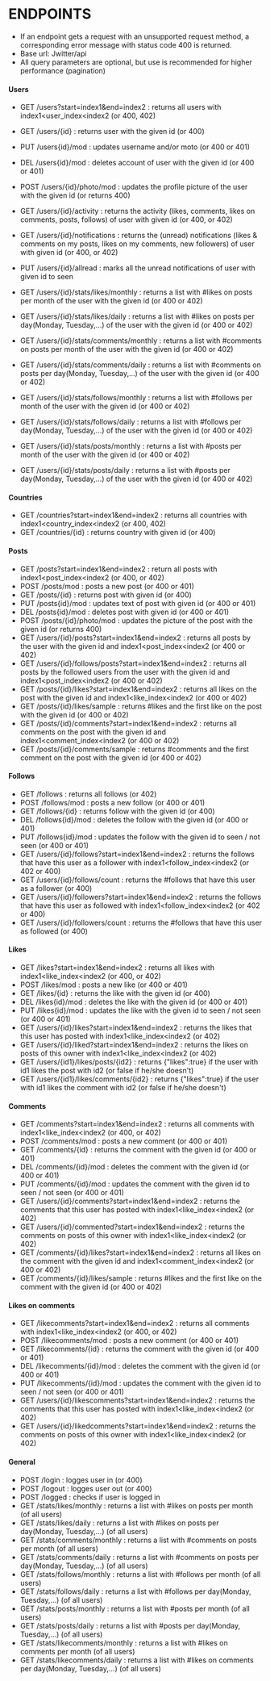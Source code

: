 # ENDPOINTS

* If an endpoint gets a request with an unsupported request method, a corresponding error message with status code 400 is returned. 
* Base url: Jwitter/api
* All query parameters are optional, but use is recommended for higher performance (pagination)

#### Users
* GET   /users?start=index1&end=index2              :       returns all users with index1<user_index<index2 (or 400, 402)
* GET   /users/{id}                                 :       returns user with the given id (or 400) 
* PUT   /users{id}/mod                                 :       updates username and/or moto (or 400 or 401) 
* DEL   /users{id}/mod                                 :       deletes account of user with the given id (or 400 or 401) 

* POST  /users/{id}/photo/mod                       : updates the profile picture of the user with the given id (or returns 400)
* GET   /users/{id}/activity                            :       returns the activity (likes, comments, likes on comments, posts, follows) of user with given id (or 400, or 402)
* GET   /users/{id}/notifications                       :       returns the (unread) notifications (likes & comments on my posts, likes on my comments, new followers) of user with given id (or 400, or 402)
* PUT   /users/{id}/allread                             :       marks all the unread notifications of user with given id to seen
* GET   /users/{id}/stats/likes/monthly                             :       returns a list with #likes on posts per month of the user with the given id (or 400 or 402)
* GET   /users/{id}/stats/likes/daily                               :       returns a list with #likes on posts per day(Monday, Tuesday,...) of the user with the given id (or 400 or 402)
* GET   /users/{id}/stats/comments/monthly                          :       returns a list with #comments on  posts per month of the user with the given id (or 400 or 402)
* GET   /users/{id}/stats/comments/daily                            :       returns a list with #comments on  posts per day(Monday, Tuesday,...) of the user with the given id (or 400 or 402)
* GET   /users/{id}/stats/follows/monthly                           :       returns a list with #follows per month of the user with the given id (or 400 or 402)
* GET   /users/{id}/stats/follows/daily                             :       returns a list with #follows per day(Monday, Tuesday,...) of the user with the given id (or 400 or 402)
* GET   /users/{id}/stats/posts/monthly                             :       returns a list with #posts per month of the user with the given id (or 400 or 402)
* GET   /users/{id}/stats/posts/daily                               :       returns a list with #posts per day(Monday, Tuesday,...) of the user with the given id (or 400 or 402)

#### Countries
* GET   /countries?start=index1&end=index2          :       returns all countries with index1<country_index<index2 (or 400, 402)
* GET   /countries/{id}                             :       returns country with given id (or 400)   

#### Posts
* GET   /posts?start=index1&end=index2                      :       return all posts with index1<post_index<index2 (or 400, or 402)
* POST  /posts/mod                                              :       posts a new post (or 400 or 401)
* GET   /posts/{id}                                         :       returns post with given id (or 400)
* PUT   /posts{id}/mod                                         :       updates text of post with given id (or 400 or 401)
* DEL   /posts{id}/mod                                         :       deletes post with given id (or 400 or 401)
* POST  /posts/{id}/photo/mod                       : updates the picture of the post with the given id (or returns 400)
* GET   /users/{id}/posts?start=index1&end=index2           :       returns all posts by the user with the given id and index1<post_index<index2 (or 400 or 402)
* GET   /users/{id}/follows/posts?start=index1&end=index2   :       returns all posts by the followed users from the user with the given id and index1<post_index<index2 (or 400 or 402)
* GET   /posts/{id}/likes?start=index1&end=index2   :       returns all likes on the post with the given id and index1<like_index<index2 (or 400 or 402)
* GET   /posts/{id}/likes/sample                    :       returns #likes and the first like on the post with the given id (or 400 or 402)
* GET   /posts/{id}/comments?start=index1&end=index2   :       returns all comments on the post with the given id and index1<comment_index<index2 (or 400 or 402)
* GET   /posts/{id}/comments/sample                    :       returns #comments and the first comment on the post with the given id (or 400 or 402)


#### Follows
* GET   /follows                                      :       returns all follows (or 402)
* POST  /follows/mod                                   :       posts a new follow (or 400 or 401)
* GET   /follows/{id}                                 :       returns follow with the given id (or 400)
* DEL   /follows{id}/mod                                 :       deletes the follow with the given id (or 400 or 401)
* PUT   /follows{id}/mod                                 :       updates the follow with the given id to seen / not seen (or 400 or 401)
* GET   /users/{id}/follows?start=index1&end=index2   :       returns the follows that have this user as a follower with index1<follow_index<index2 (or 402 or 400)
* GET   /users/{id}/follows/count                     :       returns the #follows that have this user as a follower (or 400)
* GET   /users/{id}/followers?start=index1&end=index2 :       returns the follows that have this user as followed with index1<follow_index<index2 (or 402 or 400)
* GET   /users/{id}/followers/count                     :       returns the #follows that have this user as followed (or 400)

#### Likes
* GET   /likes?start=index1&end=index2              :       returns all likes with index1<like_index<index2 (or 400, or 402)
* POST  /likes/mod                                   :       posts a new like (or 400 or 401)
* GET   /likes/{id}                                 :       returns the like with the given id (or 400)
* DEL   /likes{id}/mod                                 :       deletes the like with the given id (or 400 or 401)
* PUT   /likes{id}/mod                                 :       updates the like with the given id to seen / not seen (or 400 or 401)
* GET   /users/{id}/likes?start=index1&end=index2   :       returns the likes that this user has posted with index1<like_index<index2 (or 402)
* GET   /users/{id}/liked?start=index1&end=index2   :       returns the likes on posts of this owner with index1<like_index<index2 (or 402)
* GET   /users/{id1}/likes/posts/{id2}                :       returns {"likes":true} if the user with id1 likes the post with id2 (or false if he/she doesn't)
* GET   /users/{id1}/likes/comments/{id2}                :       returns {"likes":true} if the user with id1 likes the comment with id2 (or false if he/she doesn't)

#### Comments
* GET   /comments?start=index1&end=index2              :       returns all comments with index1<like_index<index2 (or 400, or 402)
* POST  /comments/mod                                   :       posts a new comment (or 400 or 401)
* GET   /comments/{id}                                 :       returns the comment with the given id (or 400 or 401)
* DEL   /comments/{id}/mod                                 :       deletes the comment with the given id (or 400 or 401)
* PUT   /comments/{id}/mod                                 :       updates the comment with the given id to seen / not seen (or 400 or 401)
* GET   /users/{id}/comments?start=index1&end=index2   :       returns the comments that this user has posted with index1<like_index<index2 (or 402)
* GET   /users/{id}/commented?start=index1&end=index2  :       returns the comments on posts of this owner with index1<like_index<index2 (or 402)
* GET   /comments/{id}/likes?start=index1&end=index2   :       returns all likes on the comment with the given id and index1<comment_index<index2 (or 400 or 402)
* GET   /comments/{id}/likes/sample                    :       returns #likes and the first like on the comment with the given id (or 400 or 402)

#### Likes on comments
* GET   /likecomments?start=index1&end=index2              :       returns all comments with index1<like_index<index2 (or 400, or 402)
* POST  /likecomments/mod                                   :       posts a new comment (or 400 or 401)
* GET   /likecomments/{id}                                 :       returns the comment with the given id (or 400 or 401)
* DEL   /likecomments/{id}/mod                                 :       deletes the comment with the given id (or 400 or 401)
* PUT   /likecomments/{id}/mod                                 :       updates the comment with the given id to seen / not seen (or 400 or 401)
* GET   /users/{id}/likescomments?start=index1&end=index2   :       returns the comments that this user has posted with index1<like_index<index2 (or 402)
* GET   /users/{id}/likedcomments?start=index1&end=index2  :       returns the comments on posts of this owner with index1<like_index<index2 (or 402)

#### General
* POST  /login                                           :       logges user in (or 400)
* POST  /logout                                          :       logges user out (or 400)
* POST  /logged                                          :       checks if user is logged in 
* GET   /stats/likes/monthly                             :       returns a list with #likes on posts per month (of all users)
* GET   /stats/likes/daily                               :       returns a list with #likes on posts per day(Monday, Tuesday,...) (of all users)
* GET   /stats/comments/monthly                          :       returns a list with #comments on  posts per month (of all users)
* GET   /stats/comments/daily                            :       returns a list with #comments on  posts per day(Monday, Tuesday,...) (of all users)
* GET   /stats/follows/monthly                           :       returns a list with #follows per month (of all users)
* GET   /stats/follows/daily                             :       returns a list with #follows per day(Monday, Tuesday,...) (of all users)
* GET   /stats/posts/monthly                             :       returns a list with #posts per month (of all users)
* GET   /stats/posts/daily                               :       returns a list with #posts per day(Monday, Tuesday,...) (of all users)
* GET   /stats/likecomments/monthly                      :       returns a list with #likes on comments per month (of all users)
* GET   /stats/likecomments/daily                        :       returns a list with #likes on comments per day(Monday, Tuesday,...) (of all users)